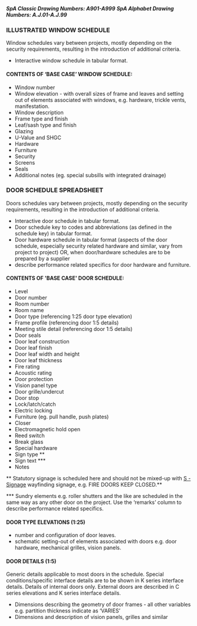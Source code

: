 ***SpA Classic Drawing Numbers: A901-A999***
***SpA Alphabet Drawing Numbers: A.J.01-A.J.99***

### ILLUSTRATED WINDOW SCHEDULE

Window schedules vary between projects, mostly depending on the security requirements, resulting in the introduction of additional criteria.

- Interactive window schedule in tabular format.

#### CONTENTS OF ‘BASE CASE’ WINDOW SCHEDULE: ###

- Window number
- Window elevation - with overall sizes of frame and leaves and setting out of elements associated with windows, e.g. hardware, trickle vents, manifestation.
- Window description
- Frame type and finish
- Leaf/sash type and finish
- Glazing
- U-Value and SHGC
- Hardware
- Furniture
- Security
- Screens
- Seals
- Additional notes (eg. special subsills with integrated drainage)

### DOOR SCHEDULE SPREADSHEET

Doors schedules vary between projects, mostly depending on the security requirements, resulting in the introduction of additional criteria.

- Interactive door schedule in tabular format.
- Door schedule key to codes and abbreviations (as defined in the schedule key) in tabular format.
- Door hardware schedule in tabular format (aspects of the door schedule, especially security related hardware and similar, vary from project to project) 
	OR, when door/hardware schedules are to be prepared by a supplier
- describe performance related specifics for door hardware and furniture.

#### CONTENTS OF 'BASE CASE' DOOR SCHEDULE:

- Level
- Door number
- Room number
- Room name
- Door type (referencing 1:25 door type elevation)
- Frame profile (referencing door 1:5 details)
- Meeting stile detail (referencing door 1:5 details)
- Door seals
- Door leaf construction
- Door leaf finish
- Door leaf width and height
- Door leaf thickness
- Fire rating
- Acoustic rating
- Door protection
- Vision panel type
- Door grille/undercut
- Door stop
- Lock/latch/catch
- Electric locking
- Furniture (eg. pull handle, push plates)
- Closer
- Electromagnetic hold open
- Reed switch
- Break glass
- Special hardware
- Sign type **
- Sign text ***
- Notes

** Statutory signage is scheduled here and should not be mixed-up with [S - Signage](notes/2_Alphabet/S%20-%20Signage.md) wayfinding signage, e.g. FIRE DOORS KEEP CLOSED.**

*** Sundry elements e.g. roller shutters and the like are scheduled in the same way as any other door on the project. Use the ‘remarks’ column to describe performance related specifics.

#### DOOR TYPE ELEVATIONS (1:25)

-  number and configuration of door leaves.
- schematic setting-out of elements associated with doors e.g. door hardware, mechanical grilles, vision panels.

#### DOOR DETAILS (1:5)

Generic details applicable to most doors in the schedule.
Special conditions/specific interface details are to be shown in K series interface details.
Details of internal doors only. External doors are described in C series elevations and K series interface details.

- Dimensions describing the geometry of door frames - all other variables e.g. partition thickness indicate as ‘VARIES’
- Dimensions and description of vision panels, grilles and similar


